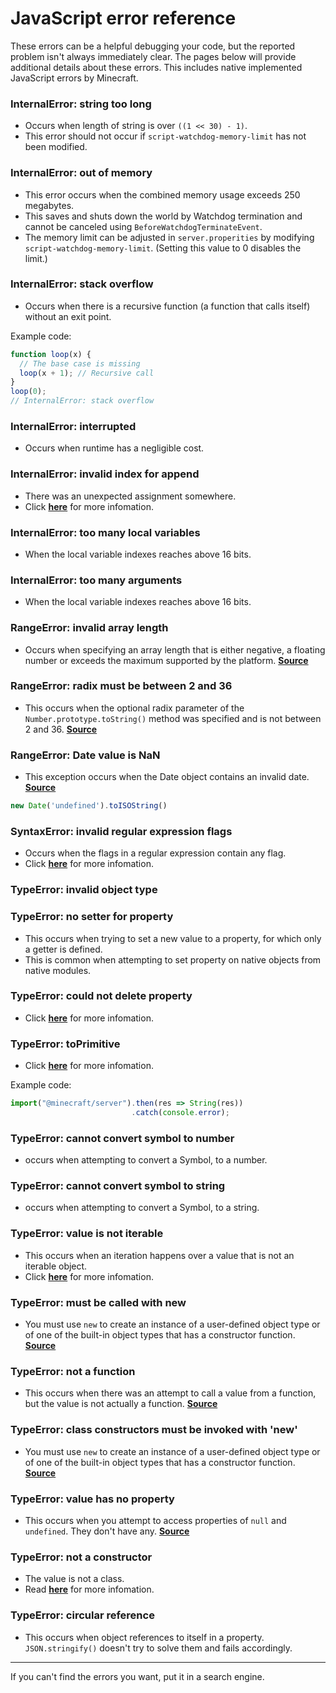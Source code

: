 # JavaScript error reference

These errors can be a helpful debugging your code, but the reported problem isn't always immediately clear. The pages below will provide additional details about these errors. This includes native implemented JavaScript errors by Minecraft.

<!--
  These strings are dumped from quickjs.c (https://github.com/bellard/quickjs/blob/master/quickjs.c)
  then they're verified in Minecraft by checking if the string exist in the game executable.
-->

### InternalError: string too long

- Occurs when length of string is over `((1 << 30) - 1)`.
- This error should not occur if `script-watchdog-memory-limit` has not been modified.

### InternalError: out of memory

- This error occurs when the combined memory usage exceeds 250 megabytes.
- This saves and shuts down the world by Watchdog termination and cannot be canceled using `BeforeWatchdogTerminateEvent`.
- The memory limit can be adjusted in `server.properities` by modifying `script-watchdog-memory-limit`. (Setting this value to 0 disables the limit.)

### InternalError: stack overflow

- Occurs when there is a recursive function (a function that calls itself) without an exit point.

Example code:

```js
function loop(x) {
  // The base case is missing
  loop(x + 1); // Recursive call
}
loop(0);
// InternalError: stack overflow
```

### InternalError: interrupted
 
- Occurs when runtime has a negligible cost.

### InternalError: invalid index for append

- There was an unexpected assignment somewhere.
- Click [**here**](https://developer.mozilla.org/en-US/docs/Web/JavaScript/Reference/Errors/Invalid_assignment_left-hand_side) for more infomation.

<!-- ### InternalError: invalid ret value -->

<!-- ### InternalError: iterator_close_return -->

### InternalError: too many local variables

- When the local variable indexes reaches above 16 bits.

### InternalError: too many arguments

- When the local variable indexes reaches above 16 bits.

<!-- ### InternalError: unexpected ellipsis token -->

<!-- ### InternalError: too many closure variables -->

<!-- ### InternalError: invalid digit -->

<!-- ### InternalError: out of memory in regexp execution -->

### RangeError: invalid array length

- Occurs when specifying an array length that is either negative, a floating number or exceeds the maximum supported by the platform. [**Source**](https://developer.mozilla.org/en-US/docs/Web/JavaScript/Reference/Errors/Invalid_array_length)

<!-- ### RangeError: invalid array index -->

### RangeError: radix must be between 2 and 36

- This occurs when the optional radix parameter of the `Number.prototype.toString()` method was specified and is not between 2 and 36. [**Source**](https://developer.mozilla.org/en-US/docs/Web/JavaScript/Reference/Errors/Bad_radix)

<!-- ### RangeError: invalid number of digits -->

<!-- ### RangeError: invalid code point -->

<!-- ### RangeError: invalid repeat count -->

<!-- ### RangeError: bad normalization form -->

### RangeError: Date value is NaN

- This exception occurs when the Date object contains an invalid date. [**Source**](https://stackoverflow.com/a/54462335)

```js
new Date('undefined').toISOString()
```

<!-- ### RangeError: invalid offset -->

<!-- ### RangeError: invalid length -->

<!-- ### RangeError: invalid byteOffset -->

<!-- ### RangeError: invalid byteLength -->

<!-- ### RangeError: out of bound -->

<!-- ### ReferenceError: unsupported reference to 'super' -->

<!-- ### ReferenceError: 'this' can be initialized only once -->

<!-- ### SyntaxError: unparenthesized unary expression can't appear on the left-hand side of 'any' -->

### SyntaxError: invalid regular expression flags

- Occurs when the flags in a regular expression contain any flag.
- Click [**here**](https://developer.mozilla.org/en-US/docs/Web/JavaScript/Reference/Errors/Bad_regexp_flag) for more infomation.

<!-- ### TypeError: unsupported operation -->

### TypeError: invalid object type

<!-- ### TypeError: not an object -->

<!-- ### TypeError: not a symbol -->

<!-- ### TypeError: object is not extensible -->

<!-- ### TypeError: circular prototype chain -->

<!-- ### TypeError: operand 'prototype' property is not an object -->

<!-- ### TypeError: invalid 'instanceof' right operand -->

<!-- ### TypeError: expecting \<brand> private field -->

<!-- ### TypeError: invalid brand on object -->

### TypeError: no setter for property

- This occurs when trying to set a new value to a property, for which only a getter is defined.
- This is common when attempting to set property on native objects from native modules.

### TypeError: could not delete property

- Click [**here**](https://developer.mozilla.org/en-US/docs/Web/JavaScript/Reference/Errors/Non_configurable_array_element) for more infomation.

### TypeError: toPrimitive

- Click [**here**](https://developer.mozilla.org/en-US/docs/Web/JavaScript/Reference/Global_Objects/Symbol/toPrimitive) for more infomation.

Example code:

```js
import("@minecraft/server").then(res => String(res))
                           .catch(console.error);
```

### TypeError: cannot convert symbol to number

- occurs when attempting to convert a Symbol, to a number.

### TypeError: cannot convert symbol to string

- occurs when attempting to convert a Symbol, to a string.

<!-- ### TypeError: null or undefined are forbidden -->

<!-- ### TypeError: invalid 'in' operand -->

<!-- ### TypeError: invalid property access -->

### TypeError: value is not iterable

- This occurs when an iteration happens over a value that is not an iterable object.
- Click [**here**](https://developer.mozilla.org/en-US/docs/Web/JavaScript/Reference/Errors/is_not_iterable) for more infomation.

<!-- ### TypeError: iterator must return an object -->

<!-- ### TypeError: parent class must be constructor -->

<!-- ### TypeError: parent prototype must be an object or null -->

### TypeError: must be called with new

- You must use `new` to create an instance of a user-defined object type or of one of the built-in object types that has a constructor function. [**Source**](https://developer.mozilla.org/en-US/docs/Web/JavaScript/Reference/Operators/new)

### TypeError: not a function

- This occurs when there was an attempt to call a value from a function, but the value is not actually a function. [**Source**](https://developer.mozilla.org/en-US/docs/Web/JavaScript/Reference/Errors/Not_a_function)

<!-- ### TypeError: derived class constructor must return an object or undefined -->

### TypeError: class constructors must be invoked with 'new'

- You must use `new` to create an instance of a user-defined object type or of one of the built-in object types that has a constructor function. [**Source**](https://developer.mozilla.org/en-US/docs/Web/JavaScript/Reference/Operators/new)

<!-- ### TypeError: iterator does not have a throw method -->

### TypeError: value has no property

- This occurs when you attempt to access properties of `null` and `undefined`. They don't have any. [**Source**](https://developer.mozilla.org/en-US/docs/Web/JavaScript/Reference/Errors/No_properties)

### TypeError: not a constructor

- The value is not a class.
- Read [**here**](https://developer.mozilla.org/en-US/docs/Web/JavaScript/Reference/Errors/Not_a_constructor) for more infomation.

<!-- ### TypeError: not a generator -->

<!-- ### TypeError: cannot invoke a running generator -->

<!-- ### TypeError: not an AsyncGenerator object -->

<!-- ### TypeError: import.meta not supported in this context -->

<!-- ### TypeError: no function filename for import -->

<!-- ### TypeError: bytecode function expected -->

<!-- ### TypeError: eval is not supported -->

### TypeError: circular reference

- This occurs when object references to itself in a property. `JSON.stringify()` doesn't try to solve them and fails accordingly.

<!-- ### TypeError: cannot convert to object -->

<!-- ### TypeError: invalid getter

### TypeError: invalid setter -->

---

If you can't find the errors you want, put it in a search engine.